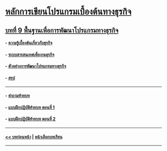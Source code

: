 # [หลักการเขียนโปรแกรมเบื้องต้นทางธุรกิจ](../README.md)
## [บทที่ 9 พื้นฐานเพื่อการพัฒนาโปรแกรมทางธุรกิจ](README.md)
#### - [ความรู้เบื้องต้นเกี่ยวกับธุรกิจ](0901.md)
#### - [ระบบสารสนเทศเพื่องานธุรกิจ](0902.md)
#### - [ตัวอย่างการพัฒนาโปรแกรมทางธุรกิจ](0903.md)
#### - [สรุป](0910.md)
---
#### - [คำถามท้ายบท](0930.md)
#### - [แบบฝึกปฏิบัติท้ายบท ตอนที่ 1](0950.md)
#### - [แบบฝึกปฏิบัติท้ายบท ตอนที่ 2](0970.md)
---
#### [<< บทก่อนหน้า](../Chapter08/README.md) | [หน้าเลือกบทเรียน](../README.md)
---
